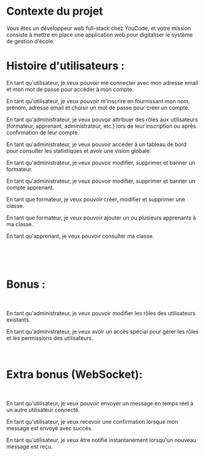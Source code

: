 # Contexte du projet
Vous êtes un développeur web full-stack chez YouCode, et votre mission consiste à mettre en place une application web pour digitaliser le système de gestion d'école.

# Histoire d'utilisateurs :

En tant qu'utilisateur, je veux pouvoir me connecter avec mon adresse email et mon mot de passe pour accéder à mon compte.
​

En tant qu'utilisateur, je veux pouvoir m'inscrire en fournissant mon nom, prénom, adresse email et choisir un mot de passe pour créer un compte.
​

En tant qu'administrateur, je veux pouvoir attribuer des rôles aux utilisateurs (formateur, apprenant, administrateur, etc.) lors de leur inscription ou après confirmation de leur compte.

En tant qu'administrateur, je veux pouvoir accéder à un tableau de bord pour consulter les statistiques et avoir une vision globale.

En tant qu'administrateur, je veux pouvoir modifier, supprimer et banner un formateur.

En tant qu'administrateur, je veux pouvoir  modifier, supprimer et banner un compte apprenant.

En tant que formateur, je veux pouvoir créer, modifier et supprimer une classe.

En tant que formateur, je veux pouvoir ajouter un ou plusieurs apprenants à ma classe.

En tant qu'apprenant, je veux pouvoir consulter ma classe.

​

​

# Bonus :

​

En tant qu'administrateur, je veux pouvoir modifier les rôles des utilisateurs existants.

En tant qu'administrateur, je veux avoir un accès spécial pour gérer les rôles et les permissions des utilisateurs.

​

# Extra bonus (WebSocket):

​

En tant qu'utilisateur, je veux pouvoir envoyer un message en temps réel à un autre utilisateur connecté.

En tant qu'utilisateur, je veux recevoir une confirmation lorsque mon message est envoyé avec succès.

En tant qu'utilisateur, je veux être notifié instantanément lorsqu'un nouveau message est reçu.